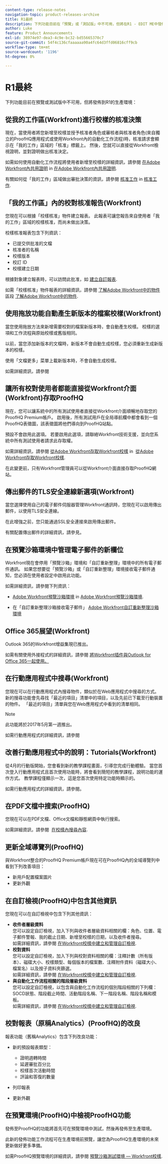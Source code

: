 ```yaml
---
content-type: release-notes
navigation-topic: product-releases-archive
title: R1最終
description: 下列功能目前在「預覽」或「測試版」中不可用，但將在R1 - EDIT ME中發佈到生產環境。
author: Luke
feature: Product Announcements
exl-id: 38974e97-dea3-4c9e-bc32-bd55665370c7
source-git-commit: 54f4c136cfaaaaaa90a4fc64d3ffd06816cff9cb
workflow-type: tm+mt
source-wordcount: '1196'
ht-degree: 0%

---
```


# R1最終

下列功能目前在預覽或測試版中不可用，但將發佈到R1的生產環境：

## 從我的工作區(Workfront)進行校樣的核准決策

現在，當使用者將您新增至校樣並授予核准者角色或審核者與核准者角色(來自獨立的ProofHQ應用程式或使用Workfront內的自動化工作流程)時，核准請求會顯示在「我的工作」區域的「核准」標籤上。 然後，您就可以直接從Workfront檢視證明，並對證明做出核准決定。

如需如何使用自動化工作流程將使用者新增至校樣的詳細資訊，請參閱 [在Adobe Workfront內共用證明](../../../../review-and-approve-work/proofing/managing-proofs-within-workfront/share-a-proof-in-workfront.md) in [在Adobe Workfront內共用證明](../../../../review-and-approve-work/proofing/managing-proofs-within-workfront/share-a-proof-in-workfront.md).

有關如何從「我的工作」區域做出審批決策的資訊，請參閱 [核准工作](../../../../review-and-approve-work/manage-approvals/approving-work.md) in [核准工作](../../../../review-and-approve-work/manage-approvals/approving-work.md). 

## 「我的工作區」內的校對核准報告(Workfront)

您現在可以根據「校樣核准」物件建立報表。 此報表可讓您報告來自使用者「我的工作」區域的校樣核准，而尚未做出決策。

校樣核准報表包含下列資訊：

* 已提交供批准的文檔
* 核准者的名稱
* 校樣版本
* 校訂 ID
* 校樣建立日期

根據對象建立報表時，可以訪問此批准，如 [建立自訂報表](../../../../reports-and-dashboards/reports/creating-and-managing-reports/create-custom-report.md).

如需「校樣核准」物件報表的詳細資訊，請參閱 [了解Adobe Workfront中的物件](../../../../workfront-basics/navigate-workfront/workfront-navigation/understand-objects.md) 區段 [了解Adobe Workfront中的物件](../../../../workfront-basics/navigate-workfront/workfront-navigation/understand-objects.md).

## 使用拖放功能自動產生新版本的檔案校樣(Workfront)

當您使用拖放方法來新增需要校對的檔案新版本時，會自動產生校樣。 校樣的選項和工作流程與原始校樣或舊版相同。

以前，當您添加新版本的文檔時，新版本不會自動生成校樣，您必須重新生成新版本的校樣。

使用「文檔更多」菜單上載新版本時，不會自動生成校樣。

如需詳細資訊，請參閱

## 讓所有校對使用者都能直接從Workfront介面(Workfront)存取ProofHQ

現在，您可以讓系統中的所有測試使用者直接從Workfront介面順暢地存取您的ProofHQ Premium帳戶。 啟用後，所有測試用戶在全局導航欄中都會看到一個ProofHQ表徵圖，該表徵圖將他們導向到ProofHQ站點。

預設不會啟用此選項。 若要啟用此選項，請聯絡Workfront技術支援，並向您系統中所有測試使用者請求此存取權。

如需詳細資訊，請參閱 [從Adobe Workfront存取Workfront校樣](../../../../review-and-approve-work/proofing/managing-proofs-within-workfront/access-wf-proof-in-workfront.md) in  [從Adobe Workfront存取Workfront校樣](../../../../review-and-approve-work/proofing/managing-proofs-within-workfront/access-wf-proof-in-workfront.md).

在此變更前，只有Workfront管理員可以從Workfront介面直接存取ProofHQ網站。

## 傳出郵件的TLS安全連線新選項(Workfront)

當您選擇使用自己的電子郵件伺服器管理Workfront通訊時，您現在可以啟用傳出郵件，以使用TLS安全連線。

在此增強之前，您只能通過SSL安全連接來啟用傳出郵件。

有關配置傳出郵件的詳細資訊，請參見。

## 在預覽沙箱環境中管理電子郵件的新欄位

Workfront現在會停用「預覽沙箱」環境和「自訂重新整理」環境中的所有電子郵件通訊。 如果您想要從「預覽沙箱」或「自訂重新整理」環境接收電子郵件通知，您必須在使用者設定中啟用此功能。

如需詳細資訊，請參閱下列資訊：

* [Adobe Workfront預覽沙箱環境](../../../../administration-and-setup/set-up-workfront/workfront-testing-environments/wf-preview-sandbox-environment.md) in [Adobe Workfront預覽沙箱環境](../../../../administration-and-setup/set-up-workfront/workfront-testing-environments/wf-preview-sandbox-environment.md).

* 在「自訂重新整理沙箱接收電子郵件」 [Adobe Workfront自訂重新整理沙箱環境](../../../../administration-and-setup/set-up-workfront/workfront-testing-environments/wf-custom-refresh-sandbox-environment.md)

## Office 365展望(Workfront)

Outlook 365的Workfront增益集現已推出。 

如需有關使用外接程式的詳細資訊，請參閱 [將Workfront插件與Outlook for Office 365一起使用。](https://support.workfront.com/hc/en-us/sections/205046167)

## 在行動應用程式中搜尋(Workfront)

您現在可以在行動應用程式內搜尋物件，類似於在Web應用程式中搜尋的方式。 新的搜尋功能會先尋找「最近的項目」清單中的項目，以及先前已下載至行動裝置的物件。 「最近的項目」清單與您在Web應用程式中看到的清單相同。

>[!NOTE]
>
>此功能將於2017年5月第一週推出。

如需行動應用程式的詳細資訊，請參閱  

## 改善行動應用程式中的說明：Tutorials(Workfront)

從4月的行動版開始，您會看到新的教學課程畫面，引導您完成行動體驗。 當您首次登入行動應用程式且首次使用功能時，將會看到簡短的教學課程，說明功能的運作方式。 教學課程僅顯示一次，這是您首次使用特定功能時顯示的。

如需行動應用程式的詳細資訊，請參閱。

## 在PDF文檔中搜索(ProofHQ)

您現在可以在PDF文檔、Office文檔和靜態網頁中執行搜索。

如需詳細資訊，請參閱  [在校樣內搜尋內容](../../../../review-and-approve-work/proofing/reviewing-proofs-within-workfront/review-a-proof/search-in-a-proof.md).

## 更新全域導覽列(ProofHQ)

與Workfront整合的ProofHQ Premium帳戶現在可在ProofHQ內的全域導覽列中看到下列改善項目：

* 新用戶配置檔案圖片 
* 更新外觀

## 在自訂檢視(ProofHQ)中包含其他資訊

您現在可以在自訂檢視中包含下列其他資訊：

* **收件者層級資料**\
   您可以設定自訂檢視，加入下列與收件者層級資料相關的欄：角色、位置、電子郵件警報、我的截止日期、新增至校樣的日期，以及收件者搜尋。\
   如需詳細資訊，請參閱 [在Workfront校樣中建立和管理自訂檢視](../../../../workfront-proof/wp-work-proofsfiles/manage-your-work/create-and-manage-custom-views.md).
* **校對資料**\
   您可以設定自訂檢視，加入下列與校對資料相關的欄：注釋計數（所有版本）、磁碟大小、校樣類型、每個版本的檔案數、注釋附件資料（磁碟大小、檔案名）以及按子資料夾篩選。\
   如需詳細資訊，請參閱 [在Workfront校樣中建立和管理自訂檢視](../../../../workfront-proof/wp-work-proofsfiles/manage-your-work/create-and-manage-custom-views.md).
* **與自動化工作流程相關的階段層級資料**\
   您可以設定自訂檢視，以包含與自動化工作流程的個別階段相關的下列欄：SOCD狀態、階段截止時間、活動階段名稱、下一階段名稱、階段名稱和模板。\
   如需詳細資訊，請參閱 [在Workfront校樣中建立和管理自訂檢視](../../../../workfront-proof/wp-work-proofsfiles/manage-your-work/create-and-manage-custom-views.md).

## 校對報表（原稱Analytics）(ProofHQ)的改良

報表功能（舊稱Analytics）包含下列改良功能：

* 新的預設報表類型：

   * 證明週轉時間
   * 延遲審批百分比
   * 校樣首次活動時間
   * 評論和答復的數量

* 列印報表
* 更新外觀

## 在預覽環境(ProofHQ)中檢視ProofHQ功能

發佈至ProofHQ的功能將首先可在預覽環境中測試，然後再發佈至生產環境。

此新的發佈功能工作流程可在生產環境前預覽，讓您為ProofHQ生產環境的未來更新做好更多準備。

如需ProofHQ預覽環境的詳細資訊，請參閱 [預覽沙箱測試環境 — Workfront校樣](../../../../workfront-proof/wp-getstarted/system-information/preview-sandbox.md).
